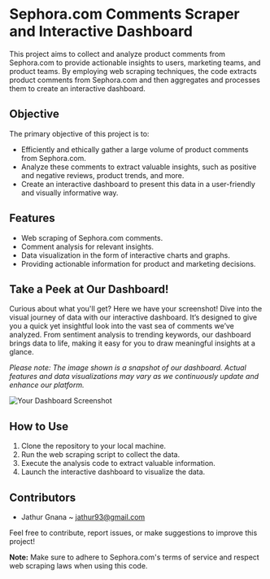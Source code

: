 # Sephora.com Comments Scraper and Interactive Dashboard

This project aims to collect and analyze product comments from Sephora.com to provide actionable insights to users, marketing teams, and product teams. By employing web scraping techniques, the code extracts product comments from Sephora.com and then aggregates and processes them to create an interactive dashboard.

## Objective

The primary objective of this project is to:

- Efficiently and ethically gather a large volume of product comments from Sephora.com.
- Analyze these comments to extract valuable insights, such as positive and negative reviews, product trends, and more.
- Create an interactive dashboard to present this data in a user-friendly and visually informative way.

## Features

- Web scraping of Sephora.com comments.
- Comment analysis for relevant insights.
- Data visualization in the form of interactive charts and graphs.
- Providing actionable information for product and marketing decisions.

## Take a Peek at Our Dashboard!

Curious about what you'll get? Here we have your screenshot! Dive into the visual journey of data with our interactive dashboard. It’s designed to give you a quick yet insightful look into the vast sea of comments we’ve analyzed. From sentiment analysis to trending keywords, our dashboard brings data to life, making it easy for you to draw meaningful insights at a glance.

<i>Please note: The image shown is a snapshot of our dashboard. Actual features and data visualizations may vary as we continuously update and enhance our platform.</i>

![Your Dashboard Screenshot](https://github.com/JathurshanG/SephoraReviews/blob/process/outputFiles/ScreenShot/DashboarScreenShot.png?raw=true)


## How to Use

1. Clone the repository to your local machine.
2. Run the web scraping script to collect the data.
3. Execute the analysis code to extract valuable information.
4. Launch the interactive dashboard to visualize the data.

## Contributors

- Jathur Gnana ~ <jathur93@gmail.com>

Feel free to contribute, report issues, or make suggestions to improve this project!


**Note:** Make sure to adhere to Sephora.com's terms of service and respect web scraping laws when using this code.
